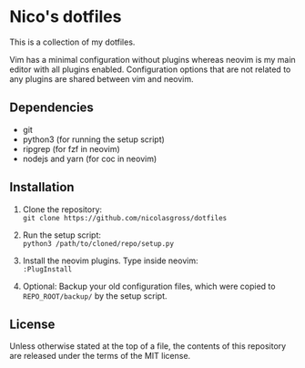 # Nico's dotfiles
This is a collection of my dotfiles.

Vim has a minimal configuration without plugins whereas neovim is my main
editor with all plugins enabled. Configuration options that are not related to
any plugins are shared between vim and neovim.


## Dependencies
- git
- python3 (for running the setup script)
- ripgrep (for fzf in neovim)
- nodejs and yarn (for coc in neovim)


## Installation
1. Clone the repository:  
`git clone https://github.com/nicolasgross/dotfiles`

2. Run the setup script:  
`python3 /path/to/cloned/repo/setup.py`

3. Install the neovim plugins. Type inside neovim:  
`:PlugInstall`

4. Optional: Backup your old configuration files, which were copied to
`REPO_ROOT/backup/` by the setup script.


## License
Unless otherwise stated at the top of a file, the contents of this repository
are released under the terms of the MIT license.

